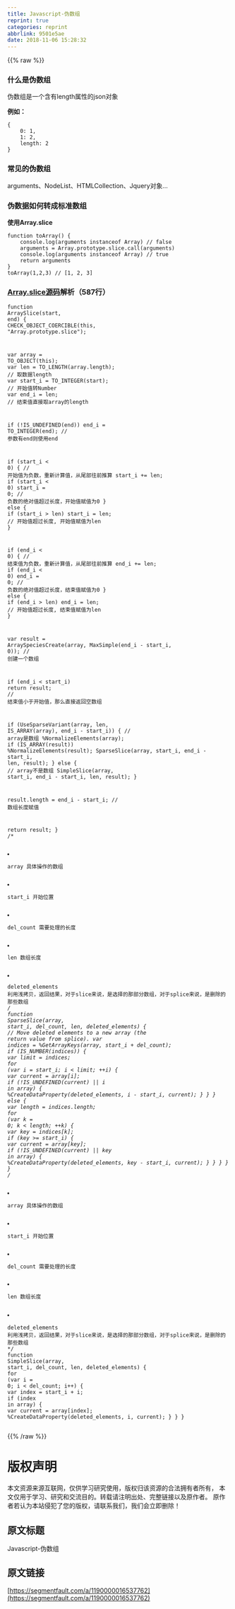 ```yaml
---
title: Javascript-伪数组
reprint: true
categories: reprint
abbrlink: 9501e5ae
date: 2018-11-06 15:28:32
---
```


{{% raw %}}
<h3 id="articleHeader0">&#x4EC0;&#x4E48;&#x662F;&#x4F2A;&#x6570;&#x7EC4;</h3><p>&#x4F2A;&#x6570;&#x7EC4;&#x662F;&#x4E00;&#x4E2A;&#x542B;&#x6709;length&#x5C5E;&#x6027;&#x7684;json&#x5BF9;&#x8C61;</p><p><strong>&#x4F8B;&#x5982;&#xFF1A;</strong></p><div class="widget-codetool" style="display:none"><div class="widget-codetool--inner"><span class="selectCode code-tool" data-toggle="tooltip" data-placement="top" title="" data-original-title="&#x5168;&#x9009;"></span> <span type="button" class="copyCode code-tool" data-toggle="tooltip" data-placement="top" data-clipboard-text="{
    0: 1,
    1: 2,
    length: 2
}" title="" data-original-title="&#x590D;&#x5236;"></span> <span type="button" class="saveToNote code-tool" data-toggle="tooltip" data-placement="top" title="" data-original-title="&#x653E;&#x8FDB;&#x7B14;&#x8BB0;"></span></div></div><pre class="javascript hljs"><code class="javascript">{
    <span class="hljs-number">0</span>: <span class="hljs-number">1</span>,
    <span class="hljs-number">1</span>: <span class="hljs-number">2</span>,
    <span class="hljs-attr">length</span>: <span class="hljs-number">2</span>
}</code></pre><h3 id="articleHeader1">&#x5E38;&#x89C1;&#x7684;&#x4F2A;&#x6570;&#x7EC4;</h3><p>arguments&#x3001;NodeList&#x3001;HTMLCollection&#x3001;Jquery&#x5BF9;&#x8C61;...</p><h3 id="articleHeader2">&#x4F2A;&#x6570;&#x636E;&#x5982;&#x4F55;&#x8F6C;&#x6210;&#x6807;&#x51C6;&#x6570;&#x7EC4;</h3><p><strong>&#x4F7F;&#x7528;Array.slice</strong></p><div class="widget-codetool" style="display:none"><div class="widget-codetool--inner"><span class="selectCode code-tool" data-toggle="tooltip" data-placement="top" title="" data-original-title="&#x5168;&#x9009;"></span> <span type="button" class="copyCode code-tool" data-toggle="tooltip" data-placement="top" data-clipboard-text="function toArray() {
    console.log(arguments instanceof Array) // false
    arguments = Array.prototype.slice.call(arguments)
    console.log(arguments instanceof Array) // true
    return arguments
}
toArray(1,2,3) // [1, 2, 3]" title="" data-original-title="&#x590D;&#x5236;"></span> <span type="button" class="saveToNote code-tool" data-toggle="tooltip" data-placement="top" title="" data-original-title="&#x653E;&#x8FDB;&#x7B14;&#x8BB0;"></span></div></div><pre class="javascript hljs"><code class="javascript"><span class="hljs-function"><span class="hljs-keyword">function</span> <span class="hljs-title">toArray</span>(<span class="hljs-params"></span>) </span>{
    <span class="hljs-built_in">console</span>.log(<span class="hljs-built_in">arguments</span> <span class="hljs-keyword">instanceof</span> <span class="hljs-built_in">Array</span>) <span class="hljs-comment">// false</span>
    <span class="hljs-built_in">arguments</span> = <span class="hljs-built_in">Array</span>.prototype.slice.call(<span class="hljs-built_in">arguments</span>)
    <span class="hljs-built_in">console</span>.log(<span class="hljs-built_in">arguments</span> <span class="hljs-keyword">instanceof</span> <span class="hljs-built_in">Array</span>) <span class="hljs-comment">// true</span>
    <span class="hljs-keyword">return</span> <span class="hljs-built_in">arguments</span>
}
toArray(<span class="hljs-number">1</span>,<span class="hljs-number">2</span>,<span class="hljs-number">3</span>) <span class="hljs-comment">// [1, 2, 3]</span></code></pre><h3 id="articleHeader3"><a href="https://github.com/v8/v8/blob/ad82a40509c5b5b4680d4299c8f08d6c6d31af3c/src/js/array.js" rel="nofollow noreferrer" target="_blank">Array.slice&#x6E90;&#x7801;</a>&#x89E3;&#x6790;&#xFF08;587&#x884C;&#xFF09;</h3><div class="widget-codetool" style="display:none"><div class="widget-codetool--inner"><span class="selectCode code-tool" data-toggle="tooltip" data-placement="top" title="" data-original-title="&#x5168;&#x9009;"></span> <span type="button" class="copyCode code-tool" data-toggle="tooltip" data-placement="top" data-clipboard-text="function ArraySlice(start, end) {
    CHECK_OBJECT_COERCIBLE(this, &quot;Array.prototype.slice&quot;);

    var array = TO_OBJECT(this); 
    var len = TO_LENGTH(array.length); // &#x53D6;&#x6570;&#x636E;length
    var start_i = TO_INTEGER(start); // &#x5F00;&#x59CB;&#x503C;&#x8F6C;Number
    var end_i = len; // &#x7ED3;&#x675F;&#x503C;&#x76F4;&#x63A5;&#x53D6;array&#x7684;length

    if (!IS_UNDEFINED(end)) end_i = TO_INTEGER(end); // &#x53C2;&#x6570;&#x6709;end&#x5219;&#x4F7F;&#x7528;end

    if (start_i &lt; 0) { // &#x5F00;&#x59CB;&#x503C;&#x4E3A;&#x8D1F;&#x6570;&#xFF0C;&#x91CD;&#x65B0;&#x8BA1;&#x7B97;&#x503C;&#xFF0C;&#x4ECE;&#x5C3E;&#x90E8;&#x5F80;&#x524D;&#x63A8;&#x7B97;
        start_i += len;
        if (start_i &lt; 0) start_i = 0; // &#x8D1F;&#x6570;&#x7684;&#x7EDD;&#x5BF9;&#x503C;&#x8D85;&#x8FC7;&#x957F;&#x5EA6;&#xFF0C;&#x5F00;&#x59CB;&#x503C;&#x8D4B;&#x503C;&#x4E3A;0
    } else {
        if (start_i &gt; len) start_i = len; // &#x5F00;&#x59CB;&#x503C;&#x8D85;&#x8FC7;&#x957F;&#x5EA6;, &#x5F00;&#x59CB;&#x503C;&#x8D4B;&#x503C;&#x4E3A;len
    }

    if (end_i &lt; 0) { // &#x7ED3;&#x675F;&#x503C;&#x4E3A;&#x8D1F;&#x6570;&#xFF0C;&#x91CD;&#x65B0;&#x8BA1;&#x7B97;&#x503C;&#xFF0C;&#x4ECE;&#x5C3E;&#x90E8;&#x5F80;&#x524D;&#x63A8;&#x7B97;
        end_i += len;
        if (end_i &lt; 0) end_i = 0; // &#x8D1F;&#x6570;&#x7684;&#x7EDD;&#x5BF9;&#x503C;&#x8D85;&#x8FC7;&#x957F;&#x5EA6;&#xFF0C;&#x7ED3;&#x675F;&#x503C;&#x8D4B;&#x503C;&#x4E3A;0
    } else {
        if (end_i &gt; len) end_i = len; // &#x5F00;&#x59CB;&#x503C;&#x8D85;&#x8FC7;&#x957F;&#x5EA6;, &#x7ED3;&#x675F;&#x503C;&#x8D4B;&#x503C;&#x4E3A;len
    }

    var result = ArraySpeciesCreate(array, MaxSimple(end_i - start_i, 0)); // &#x521B;&#x5EFA;&#x4E00;&#x4E2A;&#x6570;&#x7EC4;

    if (end_i &lt; start_i) return result; // &#x7ED3;&#x675F;&#x503C;&#x5C0F;&#x4E8E;&#x5F00;&#x59CB;&#x503C;&#xFF0C;&#x90A3;&#x4E48;&#x76F4;&#x63A5;&#x8FD4;&#x56DE;&#x7A7A;&#x6570;&#x7EC4;

    if (UseSparseVariant(array, len, IS_ARRAY(array), end_i - start_i)) { // array&#x662F;&#x6570;&#x7EC4;
        %NormalizeElements(array);
        if (IS_ARRAY(result)) %NormalizeElements(result);
        SparseSlice(array, start_i, end_i - start_i, len, result);
    } else { // array&#x4E0D;&#x662F;&#x6570;&#x7EC4;
        SimpleSlice(array, start_i, end_i - start_i, len, result);
    }

    result.length = end_i - start_i;  // &#x6570;&#x7EC4;&#x957F;&#x5EA6;&#x8D4B;&#x503C;

    return result;
}
/*
* array &#x5177;&#x4F53;&#x64CD;&#x4F5C;&#x7684;&#x6570;&#x7EC4;
* start_i &#x5F00;&#x59CB;&#x4F4D;&#x7F6E;
* del_count &#x9700;&#x8981;&#x5904;&#x7406;&#x7684;&#x957F;&#x5EA6;
* len &#x6570;&#x7EC4;&#x957F;&#x5EA6;
* deleted_elements &#x5229;&#x7528;&#x6D45;&#x62F7;&#x8D1D;&#xFF0C;&#x8FD4;&#x56DE;&#x7ED3;&#x679C;&#xFF0C;&#x5BF9;&#x4E8E;slice&#x6765;&#x8BF4;&#xFF0C;&#x662F;&#x9009;&#x62E9;&#x7684;&#x90A3;&#x90E8;&#x5206;&#x6570;&#x7EC4;&#xFF0C;&#x5BF9;&#x4E8E;splice&#x6765;&#x8BF4;&#xFF0C;&#x662F;&#x5220;&#x9664;&#x7684;&#x90A3;&#x4E9B;&#x6570;&#x7EC4;
*/
function SparseSlice(array, start_i, del_count, len, deleted_elements) {
    // Move deleted elements to a new array (the return value from splice).
    var indices = %GetArrayKeys(array, start_i + del_count);
    if (IS_NUMBER(indices)) {
        var limit = indices;
        for (var i = start_i; i &lt; limit; ++i) {
            var current = array[i];
            if (!IS_UNDEFINED(current) || i in array) {
                %CreateDataProperty(deleted_elements, i - start_i, current);
            }
        }
    } else {
        var length = indices.length;
        for (var k = 0; k &lt; length; ++k) {
            var key = indices[k];
            if (key &gt;= start_i) {
                var current = array[key];
                if (!IS_UNDEFINED(current) || key in array) {
                    %CreateDataProperty(deleted_elements, key - start_i, current);
                }
            }
        }
    }
}
/*
* array &#x5177;&#x4F53;&#x64CD;&#x4F5C;&#x7684;&#x6570;&#x7EC4;
* start_i &#x5F00;&#x59CB;&#x4F4D;&#x7F6E;
* del_count &#x9700;&#x8981;&#x5904;&#x7406;&#x7684;&#x957F;&#x5EA6;
* len &#x6570;&#x7EC4;&#x957F;&#x5EA6;
* deleted_elements &#x5229;&#x7528;&#x6D45;&#x62F7;&#x8D1D;&#xFF0C;&#x8FD4;&#x56DE;&#x7ED3;&#x679C;&#xFF0C;&#x5BF9;&#x4E8E;slice&#x6765;&#x8BF4;&#xFF0C;&#x662F;&#x9009;&#x62E9;&#x7684;&#x90A3;&#x90E8;&#x5206;&#x6570;&#x7EC4;&#xFF0C;&#x5BF9;&#x4E8E;splice&#x6765;&#x8BF4;&#xFF0C;&#x662F;&#x5220;&#x9664;&#x7684;&#x90A3;&#x4E9B;&#x6570;&#x7EC4;
*/
function SimpleSlice(array, start_i, del_count, len, deleted_elements) {
    for (var i = 0; i &lt; del_count; i++) {
        var index = start_i + i;
        if (index in array) {
            var current = array[index];
            %CreateDataProperty(deleted_elements, i, current);
        }
    }
}" title="" data-original-title="&#x590D;&#x5236;"></span> <span type="button" class="saveToNote code-tool" data-toggle="tooltip" data-placement="top" title="" data-original-title="&#x653E;&#x8FDB;&#x7B14;&#x8BB0;"></span></div></div><pre class="javascript hljs"><code class="javascript"><span class="hljs-function"><span class="hljs-keyword">function</span> <span class="hljs-title">ArraySlice</span>(<span class="hljs-params">start, end</span>) </span>{
    CHECK_OBJECT_COERCIBLE(<span class="hljs-keyword">this</span>, <span class="hljs-string">&quot;Array.prototype.slice&quot;</span>);

    <span class="hljs-keyword">var</span> array = TO_OBJECT(<span class="hljs-keyword">this</span>); 
    <span class="hljs-keyword">var</span> len = TO_LENGTH(array.length); <span class="hljs-comment">// &#x53D6;&#x6570;&#x636E;length</span>
    <span class="hljs-keyword">var</span> start_i = TO_INTEGER(start); <span class="hljs-comment">// &#x5F00;&#x59CB;&#x503C;&#x8F6C;Number</span>
    <span class="hljs-keyword">var</span> end_i = len; <span class="hljs-comment">// &#x7ED3;&#x675F;&#x503C;&#x76F4;&#x63A5;&#x53D6;array&#x7684;length</span>

    <span class="hljs-keyword">if</span> (!IS_UNDEFINED(end)) end_i = TO_INTEGER(end); <span class="hljs-comment">// &#x53C2;&#x6570;&#x6709;end&#x5219;&#x4F7F;&#x7528;end</span>

    <span class="hljs-keyword">if</span> (start_i &lt; <span class="hljs-number">0</span>) { <span class="hljs-comment">// &#x5F00;&#x59CB;&#x503C;&#x4E3A;&#x8D1F;&#x6570;&#xFF0C;&#x91CD;&#x65B0;&#x8BA1;&#x7B97;&#x503C;&#xFF0C;&#x4ECE;&#x5C3E;&#x90E8;&#x5F80;&#x524D;&#x63A8;&#x7B97;</span>
        start_i += len;
        <span class="hljs-keyword">if</span> (start_i &lt; <span class="hljs-number">0</span>) start_i = <span class="hljs-number">0</span>; <span class="hljs-comment">// &#x8D1F;&#x6570;&#x7684;&#x7EDD;&#x5BF9;&#x503C;&#x8D85;&#x8FC7;&#x957F;&#x5EA6;&#xFF0C;&#x5F00;&#x59CB;&#x503C;&#x8D4B;&#x503C;&#x4E3A;0</span>
    } <span class="hljs-keyword">else</span> {
        <span class="hljs-keyword">if</span> (start_i &gt; len) start_i = len; <span class="hljs-comment">// &#x5F00;&#x59CB;&#x503C;&#x8D85;&#x8FC7;&#x957F;&#x5EA6;, &#x5F00;&#x59CB;&#x503C;&#x8D4B;&#x503C;&#x4E3A;len</span>
    }

    <span class="hljs-keyword">if</span> (end_i &lt; <span class="hljs-number">0</span>) { <span class="hljs-comment">// &#x7ED3;&#x675F;&#x503C;&#x4E3A;&#x8D1F;&#x6570;&#xFF0C;&#x91CD;&#x65B0;&#x8BA1;&#x7B97;&#x503C;&#xFF0C;&#x4ECE;&#x5C3E;&#x90E8;&#x5F80;&#x524D;&#x63A8;&#x7B97;</span>
        end_i += len;
        <span class="hljs-keyword">if</span> (end_i &lt; <span class="hljs-number">0</span>) end_i = <span class="hljs-number">0</span>; <span class="hljs-comment">// &#x8D1F;&#x6570;&#x7684;&#x7EDD;&#x5BF9;&#x503C;&#x8D85;&#x8FC7;&#x957F;&#x5EA6;&#xFF0C;&#x7ED3;&#x675F;&#x503C;&#x8D4B;&#x503C;&#x4E3A;0</span>
    } <span class="hljs-keyword">else</span> {
        <span class="hljs-keyword">if</span> (end_i &gt; len) end_i = len; <span class="hljs-comment">// &#x5F00;&#x59CB;&#x503C;&#x8D85;&#x8FC7;&#x957F;&#x5EA6;, &#x7ED3;&#x675F;&#x503C;&#x8D4B;&#x503C;&#x4E3A;len</span>
    }

    <span class="hljs-keyword">var</span> result = ArraySpeciesCreate(array, MaxSimple(end_i - start_i, <span class="hljs-number">0</span>)); <span class="hljs-comment">// &#x521B;&#x5EFA;&#x4E00;&#x4E2A;&#x6570;&#x7EC4;</span>

    <span class="hljs-keyword">if</span> (end_i &lt; start_i) <span class="hljs-keyword">return</span> result; <span class="hljs-comment">// &#x7ED3;&#x675F;&#x503C;&#x5C0F;&#x4E8E;&#x5F00;&#x59CB;&#x503C;&#xFF0C;&#x90A3;&#x4E48;&#x76F4;&#x63A5;&#x8FD4;&#x56DE;&#x7A7A;&#x6570;&#x7EC4;</span>

    <span class="hljs-keyword">if</span> (UseSparseVariant(array, len, IS_ARRAY(array), end_i - start_i)) { <span class="hljs-comment">// array&#x662F;&#x6570;&#x7EC4;</span>
        %NormalizeElements(array);
        <span class="hljs-keyword">if</span> (IS_ARRAY(result)) %NormalizeElements(result);
        SparseSlice(array, start_i, end_i - start_i, len, result);
    } <span class="hljs-keyword">else</span> { <span class="hljs-comment">// array&#x4E0D;&#x662F;&#x6570;&#x7EC4;</span>
        SimpleSlice(array, start_i, end_i - start_i, len, result);
    }

    result.length = end_i - start_i;  <span class="hljs-comment">// &#x6570;&#x7EC4;&#x957F;&#x5EA6;&#x8D4B;&#x503C;</span>

    <span class="hljs-keyword">return</span> result;
}
<span class="hljs-comment">/*
* array &#x5177;&#x4F53;&#x64CD;&#x4F5C;&#x7684;&#x6570;&#x7EC4;
* start_i &#x5F00;&#x59CB;&#x4F4D;&#x7F6E;
* del_count &#x9700;&#x8981;&#x5904;&#x7406;&#x7684;&#x957F;&#x5EA6;
* len &#x6570;&#x7EC4;&#x957F;&#x5EA6;
* deleted_elements &#x5229;&#x7528;&#x6D45;&#x62F7;&#x8D1D;&#xFF0C;&#x8FD4;&#x56DE;&#x7ED3;&#x679C;&#xFF0C;&#x5BF9;&#x4E8E;slice&#x6765;&#x8BF4;&#xFF0C;&#x662F;&#x9009;&#x62E9;&#x7684;&#x90A3;&#x90E8;&#x5206;&#x6570;&#x7EC4;&#xFF0C;&#x5BF9;&#x4E8E;splice&#x6765;&#x8BF4;&#xFF0C;&#x662F;&#x5220;&#x9664;&#x7684;&#x90A3;&#x4E9B;&#x6570;&#x7EC4;
*/</span>
<span class="hljs-function"><span class="hljs-keyword">function</span> <span class="hljs-title">SparseSlice</span>(<span class="hljs-params">array, start_i, del_count, len, deleted_elements</span>) </span>{
    <span class="hljs-comment">// Move deleted elements to a new array (the return value from splice).</span>
    <span class="hljs-keyword">var</span> indices = %GetArrayKeys(array, start_i + del_count);
    <span class="hljs-keyword">if</span> (IS_NUMBER(indices)) {
        <span class="hljs-keyword">var</span> limit = indices;
        <span class="hljs-keyword">for</span> (<span class="hljs-keyword">var</span> i = start_i; i &lt; limit; ++i) {
            <span class="hljs-keyword">var</span> current = array[i];
            <span class="hljs-keyword">if</span> (!IS_UNDEFINED(current) || i <span class="hljs-keyword">in</span> array) {
                %CreateDataProperty(deleted_elements, i - start_i, current);
            }
        }
    } <span class="hljs-keyword">else</span> {
        <span class="hljs-keyword">var</span> length = indices.length;
        <span class="hljs-keyword">for</span> (<span class="hljs-keyword">var</span> k = <span class="hljs-number">0</span>; k &lt; length; ++k) {
            <span class="hljs-keyword">var</span> key = indices[k];
            <span class="hljs-keyword">if</span> (key &gt;= start_i) {
                <span class="hljs-keyword">var</span> current = array[key];
                <span class="hljs-keyword">if</span> (!IS_UNDEFINED(current) || key <span class="hljs-keyword">in</span> array) {
                    %CreateDataProperty(deleted_elements, key - start_i, current);
                }
            }
        }
    }
}
<span class="hljs-comment">/*
* array &#x5177;&#x4F53;&#x64CD;&#x4F5C;&#x7684;&#x6570;&#x7EC4;
* start_i &#x5F00;&#x59CB;&#x4F4D;&#x7F6E;
* del_count &#x9700;&#x8981;&#x5904;&#x7406;&#x7684;&#x957F;&#x5EA6;
* len &#x6570;&#x7EC4;&#x957F;&#x5EA6;
* deleted_elements &#x5229;&#x7528;&#x6D45;&#x62F7;&#x8D1D;&#xFF0C;&#x8FD4;&#x56DE;&#x7ED3;&#x679C;&#xFF0C;&#x5BF9;&#x4E8E;slice&#x6765;&#x8BF4;&#xFF0C;&#x662F;&#x9009;&#x62E9;&#x7684;&#x90A3;&#x90E8;&#x5206;&#x6570;&#x7EC4;&#xFF0C;&#x5BF9;&#x4E8E;splice&#x6765;&#x8BF4;&#xFF0C;&#x662F;&#x5220;&#x9664;&#x7684;&#x90A3;&#x4E9B;&#x6570;&#x7EC4;
*/</span>
<span class="hljs-function"><span class="hljs-keyword">function</span> <span class="hljs-title">SimpleSlice</span>(<span class="hljs-params">array, start_i, del_count, len, deleted_elements</span>) </span>{
    <span class="hljs-keyword">for</span> (<span class="hljs-keyword">var</span> i = <span class="hljs-number">0</span>; i &lt; del_count; i++) {
        <span class="hljs-keyword">var</span> index = start_i + i;
        <span class="hljs-keyword">if</span> (index <span class="hljs-keyword">in</span> array) {
            <span class="hljs-keyword">var</span> current = array[index];
            %CreateDataProperty(deleted_elements, i, current);
        }
    }
}</code></pre>
{{% /raw %}}

# 版权声明
本文资源来源互联网，仅供学习研究使用，版权归该资源的合法拥有者所有，
本文仅用于学习、研究和交流目的。转载请注明出处、完整链接以及原作者。
原作者若认为本站侵犯了您的版权，请联系我们，我们会立即删除！

## 原文标题
Javascript-伪数组

## 原文链接
[https://segmentfault.com/a/1190000016537762](https://segmentfault.com/a/1190000016537762)


